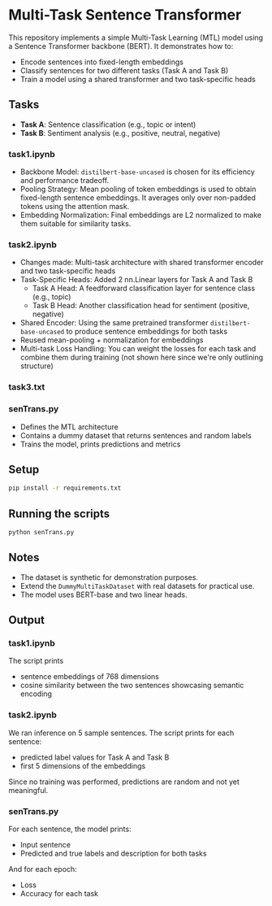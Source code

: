 # Multi-Task Sentence Transformer

This repository implements a simple Multi-Task Learning (MTL) model using a Sentence Transformer backbone (BERT). It demonstrates how to:

- Encode sentences into fixed-length embeddings
- Classify sentences for two different tasks (Task A and Task B)
- Train a model using a shared transformer and two task-specific heads

## Tasks
- **Task A**: Sentence classification (e.g., topic or intent)
- **Task B**: Sentiment analysis (e.g., positive, neutral, negative)

### task1.ipynb
- Backbone Model: ```distilbert-base-uncased``` is chosen for its efficiency and performance tradeoff. 
- Pooling Strategy: Mean pooling of token embeddings is used to obtain fixed-length sentence embeddings. It averages only over non-padded tokens using the attention mask.
- Embedding Normalization: Final embeddings are L2 normalized to make them suitable for similarity tasks.

### task2.ipynb 
- Changes made: Multi-task architecture with shared transformer encoder and two task-specific heads
- Task-Specific Heads: Added 2 nn.Linear layers for Task A and Task B
  - Task A Head: A feedforward classification layer for sentence class (e.g., topic)
  - Task B Head: Another classification head for sentiment (positive, negative)
- Shared Encoder: Using the same pretrained transformer ```distilbert-base-uncased``` to produce sentence embeddings for both tasks
- Reused mean-pooling + normalization for embeddings
- Multi-task Loss Handling: You can weight the losses for each task and combine them during training (not shown here since we're only outlining structure)

### task3.txt



### senTrans.py
- Defines the MTL architecture
- Contains a dummy dataset that returns sentences and random labels
- Trains the model, prints predictions and metrics

## Setup
```bash
pip install -r requirements.txt
```

## Running the scripts
```bash
python senTrans.py
```

## Notes
- The dataset is synthetic for demonstration purposes.
- Extend the `DummyMultiTaskDataset` with real datasets for practical use.
- The model uses BERT-base and two linear heads.

## Output
### task1.ipynb
The script prints
-  sentence embeddings of 768 dimensions
-  cosine similarity between the two sentences showcasing semantic encoding

### task2.ipynb
We ran inference on 5 sample sentences. The script prints for each sentence:
- predicted label values for Task A and Task B
- first 5 dimensions of the embeddings

Since no training was performed, predictions are random and not yet meaningful.

### senTrans.py
For each sentence, the model prints:
- Input sentence
- Predicted and true labels and description for both tasks

And for each epoch:
- Loss
- Accuracy for each task
